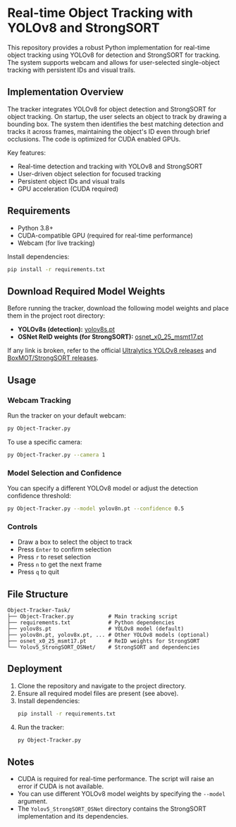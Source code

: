 # Real-time Object Tracking with YOLOv8 and StrongSORT

This repository provides a robust Python implementation for real-time object tracking using YOLOv8 for detection and StrongSORT for tracking. The system supports webcam and allows for user-selected single-object tracking with persistent IDs and visual trails.

## Implementation Overview

The tracker integrates YOLOv8 for object detection and StrongSORT for object tracking. On startup, the user selects an object to track by drawing a bounding box. The system then identifies the best matching detection and tracks it across frames, maintaining the object's ID even through brief occlusions. The code is optimized for CUDA enabled GPUs.

Key features:
- Real-time detection and tracking with YOLOv8 and StrongSORT
- User-driven object selection for focused tracking
- Persistent object IDs and visual trails
- GPU acceleration (CUDA required)

## Requirements

- Python 3.8+
- CUDA-compatible GPU (required for real-time performance)
- Webcam (for live tracking)

Install dependencies:
```bash
pip install -r requirements.txt
```

## Download Required Model Weights

Before running the tracker, download the following model weights and place them in the project root directory:

- **YOLOv8s (detection):** [yolov8s.pt](https://github.com/ultralytics/assets/releases/download/v0.0.0/yolov8s.pt)
- **OSNet ReID weights (for StrongSORT):** [osnet_x0_25_msmt17.pt](https://github.com/mikel-brostrom/Yolov5_StrongSORT_OSNet/releases/download/v0.2/osnet_x0_25_msmt17.pt)

If any link is broken, refer to the official [Ultralytics YOLOv8 releases](https://github.com/ultralytics/ultralytics/releases) and [BoxMOT/StrongSORT releases](https://github.com/mikel-brostrom/Yolov5_StrongSORT_OSNet/releases).

## Usage

### Webcam Tracking
Run the tracker on your default webcam:
```bash
py Object-Tracker.py
```

To use a specific camera:
```bash
py Object-Tracker.py --camera 1
```

### Model Selection and Confidence
You can specify a different YOLOv8 model or adjust the detection confidence threshold:
```bash
py Object-Tracker.py --model yolov8n.pt --confidence 0.5
```

### Controls
- Draw a box to select the object to track
- Press `Enter` to confirm selection
- Press `r` to reset selection
- Press `n` to get the next frame
- Press `q` to quit

## File Structure

```
Object-Tracker-Task/
├── Object-Tracker.py           # Main tracking script
├── requirements.txt            # Python dependencies
├── yolov8s.pt                  # YOLOv8 model (default)
├── yolov8n.pt, yolov8x.pt, ... # Other YOLOv8 models (optional)            
├── osnet_x0_25_msmt17.pt       # ReID weights for StrongSORT
└── Yolov5_StrongSORT_OSNet/    # StrongSORT and dependencies
```

## Deployment
1. Clone the repository and navigate to the project directory.
2. Ensure all required model files are present (see above).
3. Install dependencies:
   ```bash
   pip install -r requirements.txt
   ```
4. Run the tracker:
   ```bash
   py Object-Tracker.py
   ```

## Notes
- CUDA is required for real-time performance. The script will raise an error if CUDA is not available.
- You can use different YOLOv8 model weights by specifying the `--model` argument.
- The `Yolov5_StrongSORT_OSNet` directory contains the StrongSORT implementation and its dependencies.


